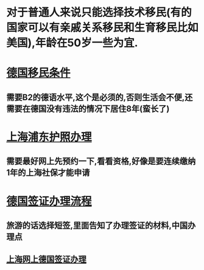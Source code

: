 
# 对于普通人来说只能选择技术移民(有的国家可以有亲戚关系移民和生育移民比如美国),年龄在50岁一些为宜.

# [德国移民条件](http://cs.mfa.gov.cn/zggmcg/ljmdd/oz_652287/dg_653095/rjjl_653105/)
## 需要B2的德语水平,这个是必须的,否则生活会不便,还需要在德国没有违法的情况下居住8年(蛮长了)

# [上海浦东护照办理](http://zwdt.sh.gov.cn/govPortals/bsfw/item/bace21a6-8484-43e4-9449-e83765ddc463#sqcl) 
## 需要最好网上先预约一下,看看资格,好像是要连续缴纳1年的上海社保才能申请

# [德国签证办理流程](https://china.diplo.de/cn-zh/service/visa-einreise)
## 旅游的话选择短签,里面告知了办理签证的材料,中国办理点
## [上海网上德国签证办理](https://deu.125visa.com/embassy/120.html)

